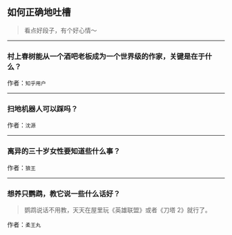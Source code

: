 ## 如何正确地吐槽

> 看点好段子，有个好心情～


 
---

### 村上春树能从一个酒吧老板成为一个世界级的作家，关键是在于什么？

> 


作者：`知乎用户`

---

### 扫地机器人可以踩吗？

> 


作者：`沈源`

---

### 离异的三十岁女性要知道些什么事？

> 


作者：`狼王`

---

### 想养只鹦鹉，教它说一些什么话好？

> 鹦鹉说话不用教，天天在屋里玩《英雄联盟》或者《刀塔 2》就行了。


作者：`柔王丸`